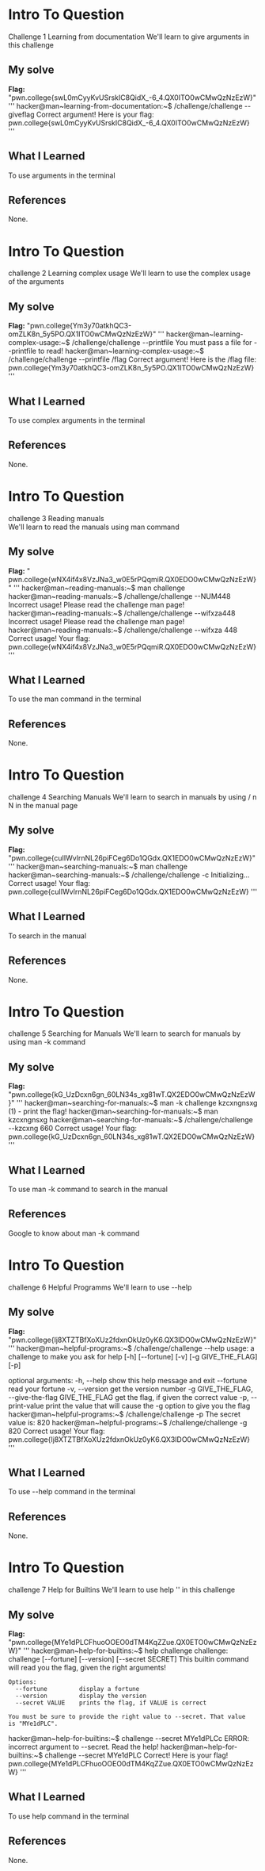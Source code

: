 # Intro To Question
Challenge 1 
Learning from documentation 
We'll learn to give arguments in this challenge 
## My solve
**Flag:** "pwn.college{swL0mCyyKvUSrskIC8QidX_-6_4.QX0ITO0wCMwQzNzEzW}"
'''
hacker@man~learning-from-documentation:~$ /challenge/challenge --giveflag
Correct argument! Here is your flag:
pwn.college{swL0mCyyKvUSrskIC8QidX_-6_4.QX0ITO0wCMwQzNzEzW}
'''
## What I Learned
To use arguments in the terminal 
## References
None.
# Intro To Question
challenge 2 
Learning complex usage
We'll learn to use the complex usage of the arguments 
## My solve
**Flag:** "pwn.college{Ym3y70atkhQC3-omZLK8n_5y5PO.QX1ITO0wCMwQzNzEzW}"
'''
hacker@man~learning-complex-usage:~$ /challenge/challenge --printfile
You must pass a file for --printfile to read!
hacker@man~learning-complex-usage:~$  /challenge/challenge --printfile /flag
Correct argument! Here is the /flag file:
pwn.college{Ym3y70atkhQC3-omZLK8n_5y5PO.QX1ITO0wCMwQzNzEzW}
'''
## What I Learned
To use complex arguments in the terminal 
## References
None.
# Intro To Question
challenge 3
Reading manuals  
We'll learn to read the manuals using man command
## My solve
**Flag:** " pwn.college{wNX4if4x8VzJNa3_w0E5rPQqmiR.QX0EDO0wCMwQzNzEzW}"
'''
hacker@man~reading-manuals:~$ man challenge
hacker@man~reading-manuals:~$ /challenge/challenge --NUM448
Incorrect usage! Please read the challenge man page!
hacker@man~reading-manuals:~$ /challenge/challenge --wifxza448
Incorrect usage! Please read the challenge man page!
hacker@man~reading-manuals:~$ /challenge/challenge --wifxza 448
Correct usage! Your flag: pwn.college{wNX4if4x8VzJNa3_w0E5rPQqmiR.QX0EDO0wCMwQzNzEzW}
'''
## What I Learned
To use the man command in the terminal 
## References
None.
# Intro To Question
challenge 4
Searching Manuals 
We'll learn to search in manuals by using / n N in the manual page 
## My solve
**Flag:** "pwn.college{cuIIWvlrnNL26piFCeg6Do1QGdx.QX1EDO0wCMwQzNzEzW}"
'''
hacker@man~searching-manuals:~$ man challenge
hacker@man~searching-manuals:~$ /challenge/challenge -c
Initializing...
Correct usage! Your flag: pwn.college{cuIIWvlrnNL26piFCeg6Do1QGdx.QX1EDO0wCMwQzNzEzW}
'''
## What I Learned
To search in the manual  
## References
None.
# Intro To Question
challenge 5
Searching for Manuals 
We'll learn to search for manuals by using man -k command 
## My solve
**Flag:** "pwn.college{kG_UzDcxn6gn_60LN34s_xg81wT.QX2EDO0wCMwQzNzEzW}"
'''
hacker@man~searching-for-manuals:~$ man -k challenge
kzcxngnsxg (1)       - print the flag!
hacker@man~searching-for-manuals:~$ man kzcxngnsxg
hacker@man~searching-for-manuals:~$ /challenge/challenge  --kzcxng 660
Correct usage! Your flag: pwn.college{kG_UzDcxn6gn_60LN34s_xg81wT.QX2EDO0wCMwQzNzEzW}
'''
## What I Learned
To use man -k command to search in the manual 
## References
Google to know about man -k command 
# Intro To Question
challenge 6
Helpful Programms 
We'll learn to use --help
## My solve
**Flag:** "pwn.college{Ij8XTZTBfXoXUz2fdxnOkUz0yK6.QX3IDO0wCMwQzNzEzW}"
'''
hacker@man~helpful-programs:~$ /challenge/challenge --help
usage: a challenge to make you ask for help [-h] [--fortune] [-v] [-g GIVE_THE_FLAG] [-p]

optional arguments:
  -h, --help            show this help message and exit
  --fortune             read your fortune
  -v, --version         get the version number
  -g GIVE_THE_FLAG, --give-the-flag GIVE_THE_FLAG
                        get the flag, if given the correct value
  -p, --print-value     print the value that will cause the -g option to give you the flag
hacker@man~helpful-programs:~$ /challenge/challenge -p
The secret value is: 820
hacker@man~helpful-programs:~$ /challenge/challenge -g 820
Correct usage! Your flag: pwn.college{Ij8XTZTBfXoXUz2fdxnOkUz0yK6.QX3IDO0wCMwQzNzEzW}
'''
## What I Learned
To use --help command in the terminal 
## References
None.
# Intro To Question
challenge 7
Help for Builtins
We'll learn to use help '' in this challenge
## My solve
**Flag:** "pwn.college{MYe1dPLCFhuoOOEO0dTM4KqZZue.QX0ETO0wCMwQzNzEzW}"
'''
hacker@man~help-for-builtins:~$ help challenge
challenge: challenge [--fortune] [--version] [--secret SECRET]
    This builtin command will read you the flag, given the right arguments!

    Options:
      --fortune         display a fortune
      --version         display the version
      --secret VALUE    prints the flag, if VALUE is correct

    You must be sure to provide the right value to --secret. That value
    is "MYe1dPLC".
hacker@man~help-for-builtins:~$ challenge --secret MYe1dPLCc
ERROR: incorrect argument to --secret. Read the help!
hacker@man~help-for-builtins:~$ challenge --secret MYe1dPLC
Correct! Here is your flag!
pwn.college{MYe1dPLCFhuoOOEO0dTM4KqZZue.QX0ETO0wCMwQzNzEzW}
'''
## What I Learned
To use help command in the terminal 
## References
None.


